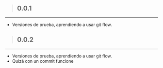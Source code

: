 > ## 0.0.1
---
- Versiones de prueba, aprendiendo a usar git flow.

> ## 0.0.2
---
- Versiones de prueba, aprendiendo a usar git flow.
- Quizá con un commit funcione